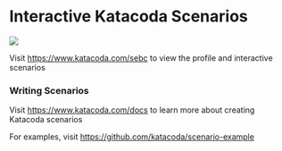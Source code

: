 # Interactive Katacoda Scenarios

[![](http://shields.katacoda.com/katacoda/sebc/count.svg)](https://www.katacoda.com/sebc "Get your profile on Katacoda.com")

Visit https://www.katacoda.com/sebc to view the profile and interactive scenarios

### Writing Scenarios
Visit https://www.katacoda.com/docs to learn more about creating Katacoda scenarios

For examples, visit https://github.com/katacoda/scenario-example
